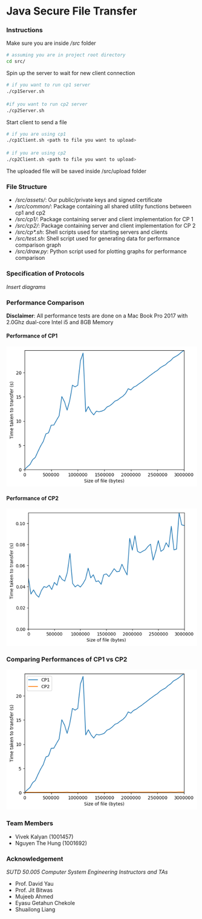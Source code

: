 # Java Secure File Transfer 

### Instructions

Make sure you are inside */src* folder
```bash
# assuming you are in project root directory
cd src/
```

Spin up the server to wait for new client connection
```bash
# if you want to run cp1 server 
./cp1Server.sh

#if you want to run cp2 server 
./cp2Server.sh
```

Start client to send a file
```bash
# if you are using cp1 
./cp1Client.sh <path to file you want to upload>

# if you are using cp2
./cp2Client.sh <path to file you want to upload>
```

The uploaded file will be saved inside /src/upload folder

### File Structure

- _/src/assets/_: Our public/private keys and signed certificate
- _/src/common/_: Package containing all shared utility 
functions between cp1 and cp2
- _/src/cp1/_: Package containing server and client 
implementation for CP 1
- _/src/cp2/_: Package containing server and client 
implementation for CP 2
- _/src/cp*.sh_: Shell scripts used for starting servers 
and clients
- _/src/test.sh_: Shell script used for generating data for 
performance comparison graph
- _/src/draw.py_: Python script used for plotting graphs for 
performance comparison

### Specification of Protocols

*Insert diagrams*

### Performance Comparison

**Disclaimer**: All performance tests are done on a Mac Book 
Pro 2017 with 2.0Ghz dual-core Intel i5 and 8GB Memory

#### Performance of CP1 

![CP1 Performance](documentation/CP1.png)

#### Performance of CP2

![CP2 Performance](documentation/CP2.png)

### Comparing Performances of CP1 vs CP2

![Comparison](documentation/combined.png)

### Team Members

- Vivek Kalyan (1001457)
- Nguyen The Hung (1001692)

### Acknowledgement

_SUTD 50.005 Computer System Engineering Instructors and TAs_ 

- Prof. David Yau
- Prof. Jit Bitwas
- Mujeeb Ahmed
- Eyasu Getahun Chekole
- Shuailong Liang